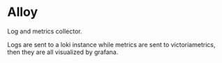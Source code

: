 # Alloy

Log and metrics collector.

Logs are sent to a loki instance while metrics are sent to victoriametrics, then
they are all visualized by grafana.
